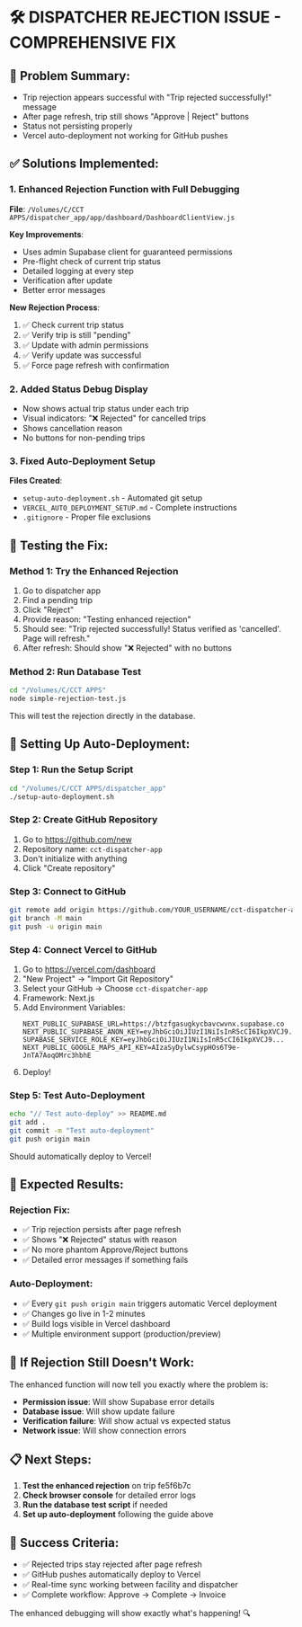 # 🛠️ DISPATCHER REJECTION ISSUE - COMPREHENSIVE FIX

## 🐛 Problem Summary:
- Trip rejection appears successful with "Trip rejected successfully!" message
- After page refresh, trip still shows "Approve | Reject" buttons
- Status not persisting properly
- Vercel auto-deployment not working for GitHub pushes

## ✅ Solutions Implemented:

### 1. Enhanced Rejection Function with Full Debugging
**File**: `/Volumes/C/CCT APPS/dispatcher_app/app/dashboard/DashboardClientView.js`

**Key Improvements**:
- Uses admin Supabase client for guaranteed permissions
- Pre-flight check of current trip status
- Detailed logging at every step
- Verification after update
- Better error messages

**New Rejection Process**:
1. ✅ Check current trip status
2. ✅ Verify trip is still "pending"
3. ✅ Update with admin permissions
4. ✅ Verify update was successful
5. ✅ Force page refresh with confirmation

### 2. Added Status Debug Display
- Now shows actual trip status under each trip
- Visual indicators: "❌ Rejected" for cancelled trips
- Shows cancellation reason
- No buttons for non-pending trips

### 3. Fixed Auto-Deployment Setup
**Files Created**:
- `setup-auto-deployment.sh` - Automated git setup
- `VERCEL_AUTO_DEPLOYMENT_SETUP.md` - Complete instructions
- `.gitignore` - Proper file exclusions

## 🧪 Testing the Fix:

### Method 1: Try the Enhanced Rejection
1. Go to dispatcher app
2. Find a pending trip
3. Click "Reject" 
4. Provide reason: "Testing enhanced rejection"
5. Should see: "Trip rejected successfully! Status verified as 'cancelled'. Page will refresh."
6. After refresh: Should show "❌ Rejected" with no buttons

### Method 2: Run Database Test
```bash
cd "/Volumes/C/CCT APPS"
node simple-rejection-test.js
```
This will test the rejection directly in the database.

## 🚀 Setting Up Auto-Deployment:

### Step 1: Run the Setup Script
```bash
cd "/Volumes/C/CCT APPS/dispatcher_app"
./setup-auto-deployment.sh
```

### Step 2: Create GitHub Repository
1. Go to https://github.com/new
2. Repository name: `cct-dispatcher-app`
3. Don't initialize with anything
4. Click "Create repository"

### Step 3: Connect to GitHub
```bash
git remote add origin https://github.com/YOUR_USERNAME/cct-dispatcher-app.git
git branch -M main
git push -u origin main
```

### Step 4: Connect Vercel to GitHub
1. Go to https://vercel.com/dashboard
2. "New Project" → "Import Git Repository"
3. Select your GitHub → Choose `cct-dispatcher-app`
4. Framework: Next.js
5. Add Environment Variables:
   ```
   NEXT_PUBLIC_SUPABASE_URL=https://btzfgasugkycbavcwvnx.supabase.co
   NEXT_PUBLIC_SUPABASE_ANON_KEY=eyJhbGciOiJIUzI1NiIsInR5cCI6IkpXVCJ9...
   SUPABASE_SERVICE_ROLE_KEY=eyJhbGciOiJIUzI1NiIsInR5cCI6IkpXVCJ9...
   NEXT_PUBLIC_GOOGLE_MAPS_API_KEY=AIzaSyDylwCsypHOs6T9e-JnTA7AoqOMrc3hbhE
   ```
6. Deploy!

### Step 5: Test Auto-Deployment
```bash
echo "// Test auto-deploy" >> README.md
git add .
git commit -m "Test auto-deployment"
git push origin main
```
Should automatically deploy to Vercel!

## 🎯 Expected Results:

### Rejection Fix:
- ✅ Trip rejection persists after page refresh
- ✅ Shows "❌ Rejected" status with reason
- ✅ No more phantom Approve/Reject buttons
- ✅ Detailed error messages if something fails

### Auto-Deployment:
- ✅ Every `git push origin main` triggers automatic Vercel deployment
- ✅ Changes go live in 1-2 minutes
- ✅ Build logs visible in Vercel dashboard
- ✅ Multiple environment support (production/preview)

## 🚨 If Rejection Still Doesn't Work:

The enhanced function will now tell you exactly where the problem is:
- **Permission issue**: Will show Supabase error details
- **Database issue**: Will show update failure
- **Verification failure**: Will show actual vs expected status
- **Network issue**: Will show connection errors

## 📋 Next Steps:
1. **Test the enhanced rejection** on trip fe5f6b7c
2. **Check browser console** for detailed error logs
3. **Run the database test script** if needed
4. **Set up auto-deployment** following the guide above

## 🎉 Success Criteria:
- ✅ Rejected trips stay rejected after page refresh
- ✅ GitHub pushes automatically deploy to Vercel
- ✅ Real-time sync working between facility and dispatcher
- ✅ Complete workflow: Approve → Complete → Invoice

The enhanced debugging will show exactly what's happening! 🔍
